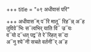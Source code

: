 +++
title = "०९ अधीवासं परि"

+++
अधीवास᳓म् प᳓रि मातू᳓ रिह᳓न्न् अ᳓ह  
तुविग्रे᳓भिः स᳓त्वभिर् याति वि᳓ ज्र᳓यः  
व᳓यो द᳓धत् पद्व᳓ते रे᳓रिहत् स᳓दा  
अ᳓नु श्ये᳓नी सचते वर्तनी᳓र् अ᳓ह